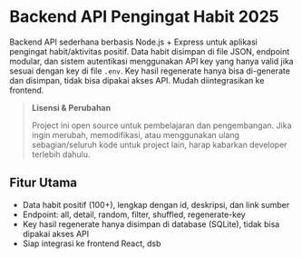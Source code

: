 # Backend API Pengingat Habit 2025

Backend API sederhana berbasis Node.js + Express untuk aplikasi pengingat habit/aktivitas positif. Data habit disimpan di file JSON, endpoint modular, dan sistem autentikasi menggunakan API key yang hanya valid jika sesuai dengan key di file `.env`. Key hasil regenerate hanya bisa di-generate dan disimpan, tidak bisa dipakai akses API. Mudah diintegrasikan ke frontend.

> **Lisensi & Perubahan**
> 
> Project ini open source untuk pembelajaran dan pengembangan. Jika ingin merubah, memodifikasi, atau menggunakan ulang sebagian/seluruh kode untuk project lain, harap kabarkan developer terlebih dahulu.

## Fitur Utama
- Data habit positif (100+), lengkap dengan id, deskripsi, dan link sumber
- Endpoint: all, detail, random, filter, shuffled, regenerate-key
- Key hasil regenerate hanya disimpan di database (SQLite), tidak bisa dipakai akses API
- Siap integrasi ke frontend React, dsb
